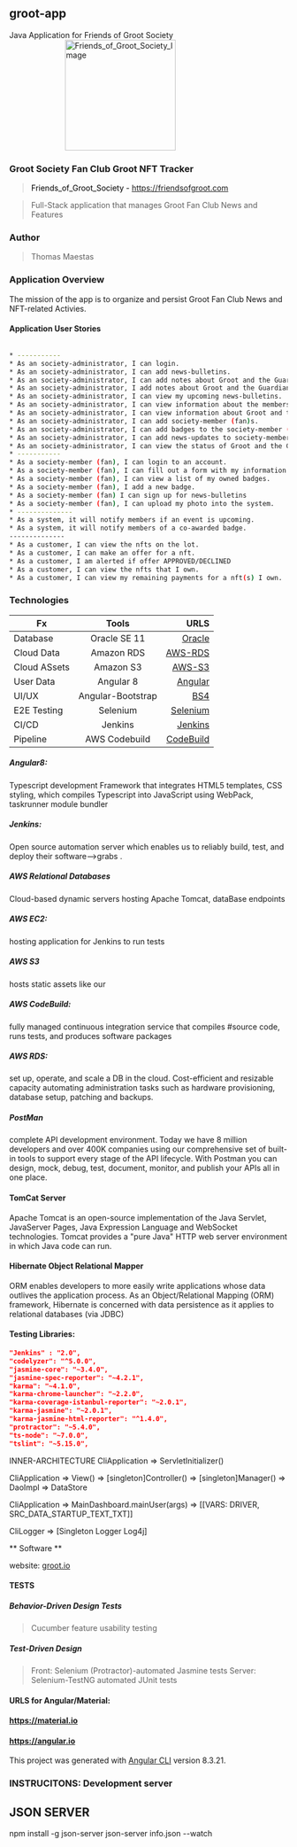 

## groot-app
Java Application for Friends of Groot Society
<a style="margin-left:20%;" href="https://friendsofgroot.com">
<img width="200" src="https://friends-of-groot-society.s3.amazonaws.com/assets/grootsmall.png" title="Friends_of_Groot_Society_App" alt="Friends_of_Groot_Society_Image"></a>

### Groot Society Fan Club Groot NFT Tracker 
> <a style="text-decoration:none;color:black;" href="https://friendsofgroot.com">Friends_of_Groot_Society - https://friendsofgroot.com</a>

> Full-Stack application that manages Groot Fan Club News and Features
 
### Author 
> Thomas Maestas 



### Application Overview
The mission of the app is to organize and persist Groot Fan Club News and NFT-related Activies.


#### Application User Stories
```sh

* -----------
* As an society-administrator, I can login.
* As an society-administrator, I can add news-bulletins.
* As an society-administrator, I can add notes about Groot and the Guardians.
* As an society-administrator, I add notes about Groot and the Guardians news-bulletins.
* As an society-administrator, I can view my upcoming news-bulletins.
* As an society-administrator, I can view information about the members.
* As an society-administrator, I can view information about Groot and the Guardians.
* As an society-administrator, I can add society-member (fan)s.
* As an society-administrator, I can add badges to the society-member (fan)
* As an society-administrator, I can add news-updates to society-members
* As an society-administrator, I can view the status of Groot and the Guardians on the dates of events.
* -----------
* As a society-member (fan), I can login to an account.
* As a society-member (fan), I can fill out a form with my information. 
* As a society-member (fan), I can view a list of my owned badges.
* As a society-member (fan), I add a new badge.
* As a society-member (fan) I can sign up for news-bulletins    
* As a society-member (fan), I can upload my photo into the system.  
* --------------
* As a system, it will notify members if an event is upcoming.
* As a system, it will notify members of a co-awarded badge.
--------------
* As a customer, I can view the nfts on the lot. 
* As a customer, I can make an offer for a nft. 
* As a customer, I am alerted if offer APPROVED/DECLINED
* As a customer, I can view the nfts that I own. 
* As a customer, I can view my remaining payments for a nft(s) I own.
```
### Technologies 
| Fx | Tools | URLS |
|-----------------|:-----------------:|---------:|
| Database | Oracle SE 11 | [Oracle]  | 
| Cloud Data | Amazon RDS |  [AWS-RDS] | 
| Cloud ASsets | Amazon S3 |  [AWS-S3]  |
| User Data | Angular 8 |  [Angular]  |
| UI/UX | Angular-Bootstrap |  [BS4] |
| E2E Testing | Selenium | [Selenium] |
| CI/CD | Jenkins | [Jenkins] |
| Pipeline | AWS Codebuild | [CodeBuild] |
   
##### Angular8: 
Typescript development Framework that integrates HTML5 templates, CSS styling, which compiles Typescript into JavaScript using WebPack, taskrunner module bundler
##### Jenkins:  
Open source automation server which enables us to reliably build, test, and deploy their software-->grabs .
#####  AWS Relational Databases
Cloud-based dynamic servers hosting Apache Tomcat, dataBase endpoints
##### AWS EC2:  
hosting application for Jenkins to run tests
##### AWS S3  
hosts static assets like our 
##### AWS CodeBuild:  
fully managed continuous integration service that compiles #source code, runs tests, and produces software packages 
##### AWS RDS:  
set up, operate, and scale a DB in the cloud. Cost-efficient and resizable capacity automating administration tasks such as hardware provisioning, database setup, patching and backups. 
##### PostMan
complete API development environment. Today we have 8 million developers and over 400K companies using our comprehensive set of built-in tools to support every stage of the API lifecycle. With Postman you can design, mock, debug, test, document, monitor, and publish your APIs all in one place.
#### TomCat Server
Apache Tomcat is an open-source implementation of the Java Servlet, JavaServer Pages, Java Expression Language and WebSocket technologies. Tomcat provides a "pure Java" HTTP web server environment in which Java code can run.
#### Hibernate Object Relational Mapper
ORM enables developers to more easily write applications whose data outlives the application process. As an Object/Relational Mapping (ORM) framework, Hibernate is concerned with data persistence as it applies to relational databases (via JDBC)
#### Testing Libraries:
```json
"Jenkins" : "2.0",
"codelyzer": "^5.0.0",
"jasmine-core": "~3.4.0",
"jasmine-spec-reporter": "~4.2.1",
"karma": "~4.1.0",
"karma-chrome-launcher": "~2.2.0",
"karma-coverage-istanbul-reporter": "~2.0.1",
"karma-jasmine": "~2.0.1",
"karma-jasmine-html-reporter": "^1.4.0",
"protractor": "~5.4.0",
"ts-node": "~7.0.0",
"tslint": "~5.15.0",
```
INNER-ARCHITECTURE
CliApplication => ServletInitializer()

CliApplication => 
    View() => 
        [singleton]Controller() => 
            [singleton]Manager()  => 
                DaoImpl => DataStore

CliApplication =>
    MainDashboard.mainUser(args) => [[VARS: DRIVER, SRC_DATA_STARTUP_TEXT_TXT]]

CliLogger => [Singleton Logger Log4j]


 
** Software **

  [Oracle]: <https://www.oracle.com/database/technologies/112010-win64soft.html>
  [AWS-RDS]: <https://aws.amazon.com/rds/>
  [AWS-S3]: <https://aws.amazon.com/s3/>
  [Angular]: <https://angular.io/>
  [BS4]: <https://numpy.org/>
  [Selenium]: <https://selenium.dev/documentation/en/>
  [Jenkins]: <https://jenkins.io/> 
  [CodeBuild]:<https://aws.amazon.com/codebuild/> 
   
  website: [groot.io](https://friendsofgroot.com)
#### TESTS
##### Behavior-Driven Design Tests
> Cucumber feature usability testing

##### Test-Driven Design
> Front: Selenium (Protractor)-automated Jasmine tests
> Server: Selenium-TestNG automated JUnit tests

#### URLS for Angular/Material:
#### https://material.io
#### https://angular.io 
This project was generated with [Angular CLI](https://github.com/angular/angular-cli) version 8.3.21. 


### INSTRUCITONS:  Development server
 
## JSON SERVER
npm install -g json-server
json-server info.json --watch

  
